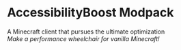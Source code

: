 # AccessibilityBoost Modpack
A Minecraft client that pursues the ultimate optimization<br>
*Make a performance wheelchair for vanilla Minecraft!*
